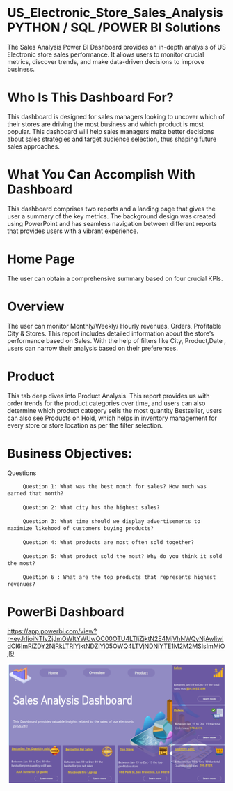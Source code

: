 # US_Electronic_Store_Sales_Analysis PYTHON / SQL /POWER BI Solutions 
The Sales Analysis Power BI Dashboard provides an in-depth analysis of US Electronic store sales performance. It allows users to monitor crucial metrics, discover trends, and make data-driven decisions to improve business.

# Who Is This Dashboard For?
This dashboard is designed for sales managers looking to uncover which of their stores are driving the most business and which product is most popular. This dashboard will help sales managers make better decisions about sales strategies and target audience selection, thus shaping future sales approaches.

# What You Can Accomplish With Dashboard
This dashboard comprises two reports and a landing page that gives the user a summary of the key metrics. The background design was created using PowerPoint and has seamless navigation between different reports that provides users with a vibrant experience.

# Home Page
The user can obtain a comprehensive summary based on four crucial KPIs.

# Overview
The user can monitor Monthly/Weekly/ Hourly revenues, Orders, Profitable City & Stores. This report includes detailed information about the store’s performance based on Sales. With the help of filters like City, Product,Date , users can narrow their analysis based on their preferences.

# Product
This tab deep dives into Product Analysis. This report provides us with order trends for the product categories over time, and users can also determine which product category sells the most quantity Bestseller, users can also see Products on Hold, which helps in inventory management for every store or store location as per the filter selection.

# Business Objectives:

Questions

         Question 1: What was the best month for sales? How much was earned that month?
         
         Question 2: What city has the highest sales?

         Question 3: What time should we display advertisements to maximize likehood of customers buying products?

         Question 4: What products are most often sold together?

         Question 5: What product sold the most? Why do you think it sold the most?

         Question 6 : What are the top products that represents highest revenues? 

# PowerBi Dashboard

https://app.powerbi.com/view?r=eyJrIjoiNTIyZjJmOWItYWUwOC00OTU4LTljZjktN2E4MjVhNWQyNjAwIiwidCI6ImRiZDY2NjRkLTRlYjktNDZlYi05OWQ4LTVjNDNiYTE1M2M2MSIsImMiOjl9

![](https://github.com/RimaJAMLI21/US_Electronic_Store_Sales_Analysis/blob/main/uselec1.PNG)
